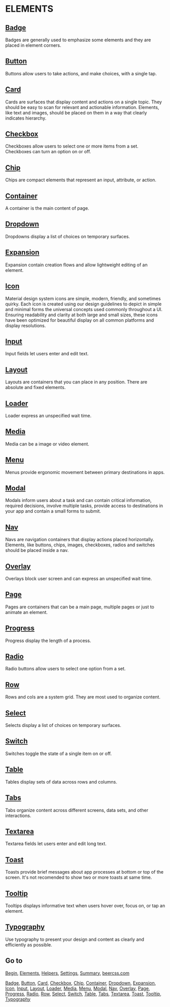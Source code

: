 # ELEMENTS

## [Badge](https://github.com/beercss/beercss/blob/main/docs/BADGE.md)

Badges are generally used to emphasize some elements and they are placed in element corners.

## [Button](https://github.com/beercss/beercss/blob/main/docs/BUTTON.md)

Buttons allow users to take actions, and make choices, with a single tap.

## [Card](https://github.com/beercss/beercss/blob/main/docs/CARD.md)

Cards are surfaces that display content and actions on a single topic. They should be easy to scan for relevant and actionable information. Elements, like text and images, should be placed on them in a way that clearly indicates hierarchy.

## [Checkbox](https://github.com/beercss/beercss/blob/main/docs/CHECKBOX.md)

Checkboxes allow users to select one or more items from a set. Checkboxes can turn an option on or off.

## [Chip](https://github.com/beercss/beercss/blob/main/docs/CHIP.md)

Chips are compact elements that represent an input, attribute, or action.

## [Container](https://github.com/beercss/beercss/blob/main/docs/CONTAINER.md)

A container is the main content of page.

## [Dropdown](https://github.com/beercss/beercss/blob/main/docs/DROPDOWN.md)

Dropdowns display a list of choices on temporary surfaces.

## [Expansion](https://github.com/beercss/beercss/blob/main/docs/EXPANSION.md)

Expansion contain creation flows and allow lightweight editing of an element.

## [Icon](https://github.com/beercss/beercss/blob/main/docs/ICON.md)

Material design system icons are simple, modern, friendly, and sometimes quirky. Each icon is created using our design guidelines to depict in simple and minimal forms the universal concepts used commonly throughout a UI. Ensuring readability and clarity at both large and small sizes, these icons have been optimized for beautiful display on all common platforms and display resolutions.

## [Input](https://github.com/beercss/beercss/blob/main/docs/INPUT.md)

Input fields let users enter and edit text.

## [Layout](https://github.com/beercss/beercss/blob/main/docs/LAYOUT.md)

Layouts are containers that you can place in any position. There are absolute and fixed elements.

## [Loader](https://github.com/beercss/beercss/blob/main/docs/LOADER.md)

Loader express an unspecified wait time.

## [Media](https://github.com/beercss/beercss/blob/main/docs/MEDIA.md)

Media can be a image or video element.

## [Menu](https://github.com/beercss/beercss/blob/main/docs/MENU.md)

Menus provide ergonomic movement between primary destinations in apps.

## [Modal](https://github.com/beercss/beercss/blob/main/docs/MODAL.md)

Modals inform users about a task and can contain critical information, required decisions, involve multiple tasks, provide access to destinations in your app and contain a small forms to submit.

## [Nav](https://github.com/beercss/beercss/blob/main/docs/NAV.md)

Navs are navigation containers that display actions placed horizontally. Elements, like buttons, chips, images, checkboxes, radios and switches should be placed inside a nav.

## [Overlay](https://github.com/beercss/beercss/blob/main/docs/OVERLAY.md)

Overlays block user screen and can express an unspecified wait time.

## [Page](https://github.com/beercss/beercss/blob/main/docs/PAGE.md)

Pages are containers that can be a main page, multiple pages or just to animate an element.

## [Progress](https://github.com/beercss/beercss/blob/main/docs/PROGRESS.md)

Progress display the length of a process.

## [Radio](https://github.com/beercss/beercss/blob/main/docs/RADIO.md)

Radio buttons allow users to select one option from a set.

## [Row](https://github.com/beercss/beercss/blob/main/docs/ROW.md)

Rows and cols are a system grid. They are most used to organize content.

## [Select](https://github.com/beercss/beercss/blob/main/docs/SELECT.md)

Selects display a list of choices on temporary surfaces.

## [Switch](https://github.com/beercss/beercss/blob/main/docs/SWITCH.md)

Switches toggle the state of a single item on or off.

## [Table](https://github.com/beercss/beercss/blob/main/docs/TABLE.md)

Tables display sets of data across rows and columns.

## [Tabs](https://github.com/beercss/beercss/blob/main/docs/TABS.md)

Tabs organize content across different screens, data sets, and other interactions.

## [Textarea](https://github.com/beercss/beercss/blob/main/docs/TEXTAREA.md)

Textarea fields let users enter and edit long text.

## [Toast](https://github.com/beercss/beercss/blob/main/docs/TOAST.md)

Toasts provide brief messages about app processes at bottom or top of the screen. It's not recomended to show two or more toasts at same time.

## [Tooltip](https://github.com/beercss/beercss/blob/main/docs/TOOLTIP.md)

Tooltips displays informative text when users hover over, focus on, or tap an element.

## [Typography](https://github.com/beercss/beercss/blob/main/docs/TYPOGRAPHY.md)

Use typography to present your design and content as clearly and efficiently as possible.

## Go to

[Begin](https://github.com/beercss/beercss/blob/main/docs/INDEX.md), [Elements](https://github.com/beercss/beercss/blob/main/docs/ELEMENTS.md), [Helpers](https://github.com/beercss/beercss/blob/main/docs/HELPERS.md), [Settings](https://github.com/beercss/beercss/blob/main/docs/SETTINGS.md), [Summary](https://github.com/beercss/beercss/blob/main/docs/SUMMARY.md), [beercss.com](https://www.beercss.com)

[Badge](https://github.com/beercss/beercss/blob/main/docs/BADGE.md), [Button](https://github.com/beercss/beercss/blob/main/docs/BUTTON.md), [Card](https://github.com/beercss/beercss/blob/main/docs/CARD.md), [Checkbox](https://github.com/beercss/beercss/blob/main/docs/CHECKBOX.md), [Chip](https://github.com/beercss/beercss/blob/main/docs/CHIP.md), [Container](https://github.com/beercss/beercss/blob/main/docs/CONTAINER.md), [Dropdown](https://github.com/beercss/beercss/blob/main/docs/DROPDOWN.md), [Expansion](https://github.com/beercss/beercss/blob/main/docs/EXPANSION.md), [Icon](https://github.com/beercss/beercss/blob/main/docs/ICON.md), [Input](https://github.com/beercss/beercss/blob/main/docs/INPUT.md), [Layout](https://github.com/beercss/beercss/blob/main/docs/LAYOUT.md), [Loader](https://github.com/beercss/beercss/blob/main/docs/LOADER.md), [Media](https://github.com/beercss/beercss/blob/main/docs/MEDIA.md), [Menu](https://github.com/beercss/beercss/blob/main/docs/MENU.md), [Modal](https://github.com/beercss/beercss/blob/main/docs/MODAL.md), [Nav](https://github.com/beercss/beercss/blob/main/docs/NAV.md), [Overlay](https://github.com/beercss/beercss/blob/main/docs/OVERLAY.md), [Page](https://github.com/beercss/beercss/blob/main/docs/PAGE.md), [Progress](https://github.com/beercss/beercss/blob/main/docs/PROGRESS.md), [Radio](https://github.com/beercss/beercss/blob/main/docs/RADIO.md), [Row](https://github.com/beercss/beercss/blob/main/docs/ROW.md), [Select](https://github.com/beercss/beercss/blob/main/docs/SELECT.md), [Switch](https://github.com/beercss/beercss/blob/main/docs/SWITCH.md), [Table](https://github.com/beercss/beercss/blob/main/docs/TABLE.md), [Tabs](https://github.com/beercss/beercss/blob/main/docs/TABS.md), [Textarea](https://github.com/beercss/beercss/blob/main/docs/TEXTAREA.md), [Toast](https://github.com/beercss/beercss/blob/main/docs/TOAST.md), [Tooltip](https://github.com/beercss/beercss/blob/main/docs/TOOLTIP.md), [Typography](https://github.com/beercss/beercss/blob/main/docs/TYPOGRAPHY.md)
